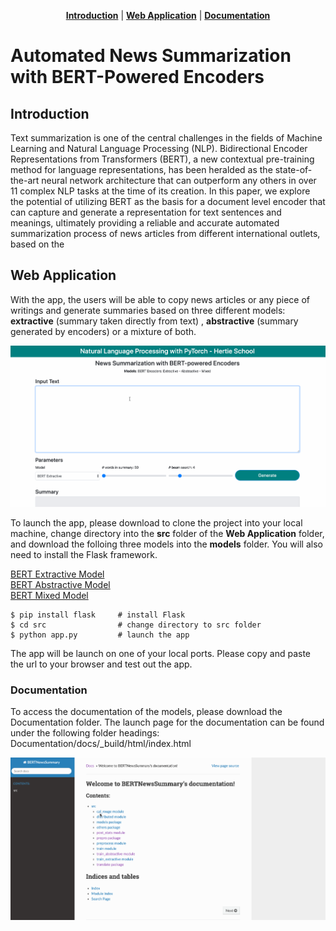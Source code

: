 <p align="center">
<b><a href="#introduction">Introduction</a></b>
|
<b><a href="#web-application">Web Application</a></b>
|
<b><a href="#documentation">Documentation</a></b>
</p>


# Automated News Summarization with BERT-Powered Encoders

## Introduction 

Text  summarization  is  one  of  the  central  challenges  in the  fields  of  Machine  Learning  and  Natural  Language Processing  (NLP).  Bidirectional  Encoder  Representations from Transformers (BERT), a new contextual pre-training method  for  language  representations,  has  been  heralded as the state-of-the-art neural network architecture that can outperform any others in over 11 complex NLP tasks at the time of its creation.  In this paper, we explore the potential of utilizing BERT as the basis for a document level encoder that can capture and generate a representation for text sentences  and  meanings,  ultimately  providing  a  reliable  and accurate automated summarization process of news articles from different international outlets, based on the 

## Web Application 

With the app, the users will be able to copy news articles or any piece of writings and generate summaries based on three different models: <b>extractive</b> (summary taken directly from text) , <b>abstractive</b> (summary generated by encoders) or a mixture of both. 

![App UI](https://github.com/huydang90/News-Summarization-with-BERT/blob/master/ImageAssets/news_app.gif?raw=true)

To launch the app, please download to clone the project into your local machine, change directory into the <b>src</b> folder of the <b>Web Application</b> folder, and download the folloing three models into the <b>models</b> folder. You will also need to install the Flask framework. 

[BERT Extractive Model](https://drive.google.com/file/d/1Vz_m3RB0fxqToyXLeJYEseP6P5mG3fS5/view?usp=sharing)   
[BERT Abstractive Model](https://drive.google.com/file/d/1fat4oTual4h_E5sLxd8hQfD5Xy_ikHic/view?usp=sharing)  
[BERT Mixed Model](https://drive.google.com/file/d/1cfBNgrfvrUFxH6KYEX2XWLmOYqc5ZiRn/view?usp=sharing)  

```
$ pip install flask     # install Flask
$ cd src    			# change directory to src folder
$ python app.py         # launch the app
```

The app will be launch on one of your local ports. Please copy and paste the url to your browser and test out the app.

### Documentation

To access the documentation of the models, please download the Documentation folder. The launch page for the documentation can be found under the following folder headings: Documentation/docs/\_build/html/index.html

![Docs UI](https://github.com/huydang90/News-Summarization-with-BERT/blob/master/ImageAssets/docs.gif?raw=true)


